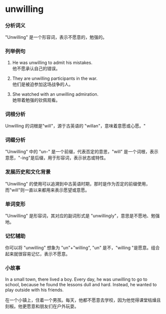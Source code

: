 # unwilling

### 分析词义

  

"Unwilling" 是一个形容词，表示不愿意的，勉强的。

  

### 列举例句

  

1.  He was unwilling to admit his mistakes.  
    他不愿承认自己的错误。
    
      
    
2.  They are unwilling participants in the war.  
    他们是被迫参加这场战争的人。
    
      
    
3.  She watched with an unwilling admiration.  
    她带着勉强的钦佩观看。
    
      
    

  

### 词根分析

  

Unwilling 的词根是"will"，源于古英语的 "willan"，意味着意愿或心愿。"

  

### 词缀分析

  

"Unwilling" 中的 "un-" 是一个前缀，代表否定的意思，"will" 是一个词根，表示意愿，"-ing"是后缀，用于形容词，表示状态或特性。

  

### 发展历史和文化背景

  

"Unwilling" 的使用可以追溯到中古英语时期，那时是作为否定的前缀使用，而"will"则一直以来都用来表示愿望或意愿。

  

### 单词变形

  

"Unwilling" 是形容词，其对应的副词形式是 "unwillingly"，意思是不愿地、勉强地。

  

### 记忆辅助

  

你可以将 "unwilling" 想象为 "un"+"willing", "un" 是不，"willing "是愿意。组合起来就很容易记忆，表示不愿意。

  

### 小故事

  

In a small town, there lived a boy. Every day, he was unwilling to go to school, because he found the lessons dull and hard. Instead, he wanted to play outside with his friends.

  

在一个小镇上，住着一个男孩。每天，他都不愿意去学校，因为他觉得课堂枯燥且刻板。他更愿意和朋友们在户外玩耍。
